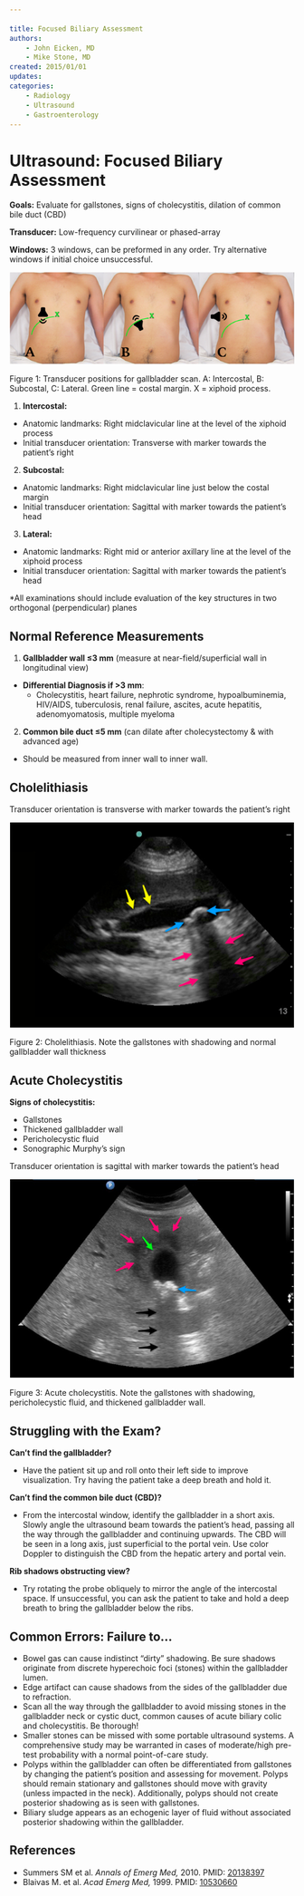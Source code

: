 ```yaml
---

title: Focused Biliary Assessment
authors:
    - John Eicken, MD
    - Mike Stone, MD
created: 2015/01/01
updates:
categories:
    - Radiology
    - Ultrasound
    - Gastroenterology
---
```


# Ultrasound: Focused Biliary Assessment

**Goals:** Evaluate for gallstones, signs of cholecystitis, dilation of common bile duct (CBD)

**Transducer:** Low-frequency curvilinear or phased-array

**Windows:** 3 windows, can be preformed in any order. Try alternative windows if initial choice unsuccessful.

![Transducer positions for gallbladder scan. A: Intercostal, B: Subcostal, C: Lateral. Green line = costal margin. X = xiphoid process](image-1.png)

Figure 1: Transducer positions for gallbladder scan. A: Intercostal, B: Subcostal, C: Lateral. Green line = costal margin. X = xiphoid process.

1. **Intercostal:** 

- Anatomic landmarks: Right midclavicular line at the level of the xiphoid process
- Initial transducer orientation: Transverse with marker towards the patient’s right

2. **Subcostal:** 

- Anatomic landmarks: Right midclavicular line just below the costal margin
- Initial transducer orientation: Sagittal with marker towards the patient’s head

3. **Lateral:** 

- Anatomic landmarks: Right mid or anterior axillary line at the level of the xiphoid process
- Initial transducer orientation: Sagittal with marker towards the patient’s head

\*All examinations should include evaluation of the key structures in two orthogonal (perpendicular) planes

## Normal Reference Measurements

1. **Gallbladder wall ≤3 mm** (measure at near-field/superficial wall in longitudinal view)

- **Differential Diagnosis if >3 mm**: 
  - Cholecystitis, heart failure, nephrotic syndrome, hypoalbuminemia, HIV/AIDS, tuberculosis, renal failure, ascites, acute hepatitis, adenomyomatosis, multiple myeloma

2. **Common bile duct ≤5 mm** (can dilate after cholecystectomy & with advanced age) 

- Should be measured from inner wall to inner wall.

## Cholelithiasis

Transducer orientation is transverse with marker towards the patient’s right

![Cholelithiasis example](image-2.png)

Figure 2: Cholelithiasis. Note the gallstones with shadowing and normal gallbladder wall thickness

## Acute Cholecystitis

**Signs of cholecystitis:** 

- Gallstones
- Thickened gallbladder wall
- Pericholecystic fluid
- Sonographic Murphy’s sign

Transducer orientation is sagittal with marker towards the patient’s head

![Acute cholecystitis example](image-3.png)

Figure 3: Acute cholecystitis. Note the gallstones with shadowing, pericholecystic fluid, and thickened gallbladder wall.

## Struggling with the Exam?

**Can’t find the gallbladder?**

- Have the patient sit up and roll onto their left side to improve visualization. Try having the patient take a deep breath and hold it.

**Can’t find the common bile duct (CBD)?**

- From the intercostal window, identify the gallbladder in a short axis. Slowly angle the ultrasound beam towards the patient’s head, passing all the way through the gallbladder and continuing upwards. The CBD will be seen in a long axis, just superficial to the portal vein. Use color Doppler to distinguish the CBD from the hepatic artery and portal vein.

**Rib shadows obstructing view?**

- Try rotating the probe obliquely to mirror the angle of the intercostal space. If unsuccessful, you can ask the patient to take and hold a deep breath to bring the gallbladder below the ribs.

## Common Errors: Failure to…

- Bowel gas can cause indistinct “dirty” shadowing. Be sure shadows originate from discrete hyperechoic foci (stones) within the gallbladder lumen.
- Edge artifact can cause shadows from the sides of the gallbladder due to refraction.
- Scan all the way through the gallbladder to avoid missing stones in the gallbladder neck or cystic duct, common causes of acute biliary colic and cholecystitis. Be thorough!
- Smaller stones can be missed with some portable ultrasound systems. A comprehensive study may be warranted in cases of moderate/high pre-test probability with a normal point-of-care study.
- Polyps within the gallbladder can often be differentiated from gallstones by changing the patient’s position and assessing for movement. Polyps should remain stationary and gallstones should move with gravity (unless impacted in the neck). Additionally, polyps should not create posterior shadowing as is seen with gallstones.
- Biliary sludge appears as an echogenic layer of fluid without associated posterior shadowing within the gallbladder.

## References

- Summers SM et al. _Annals of Emerg Med,_ 2010. PMID: [20138397](http://www.ncbi.nlm.nih.gov/pubmed/20138397)
- Blaivas M. et al. _Acad Emerg Med,_ 1999. PMID: [10530660](http://www.ncbi.nlm.nih.gov/pubmed/10530660)
